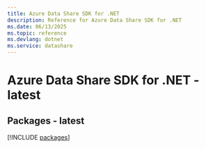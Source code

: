 ```yaml
---
title: Azure Data Share SDK for .NET
description: Reference for Azure Data Share SDK for .NET
ms.date: 06/13/2025
ms.topic: reference
ms.devlang: dotnet
ms.service: datashare
---
```

# Azure Data Share SDK for .NET - latest
## Packages - latest
[!INCLUDE [packages](data-share-index.md)]